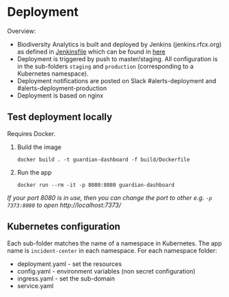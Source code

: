 # Deployment

Overview:
- Biodiversity Analytics is built and deployed by Jenkins (jenkins.rfcx.org) as defined in [Jenkinsfile](./Jenkinsfile) which can be found in [here](https://jenkins.rfcx.org/job/Incident%20Center%20Web/)
- Deployment is triggered by push to master/staging. All configuration is in the sub-folders `staging` and `production` (corresponding to a Kubernetes namespace).
- Deployment notifications are posted on Slack #alerts-deployment and #alerts-deployment-production
- Deployment is based on nginx

## Test deployment locally

Requires Docker.

1.  Build the image
    ```
    docker build . -t guardian-dashboard -f build/Dockerfile
    ```

2.  Run the app
    ```
    docker run --rm -it -p 8080:8080 guardian-dashboard
    ```

*If your port 8080 is in use, then you can change the port to other e.g. `-p 7373:8080` to open http://localhost:7373/*


## Kubernetes configuration

Each sub-folder matches the name of a namespace in Kubernetes. The app name is `incident-center` in each namespace. For each namespace folder:

- deployment.yaml - set the resources
- config.yaml - environment variables (non secret configuration)
- ingress.yaml - set the sub-domain
- service.yaml
